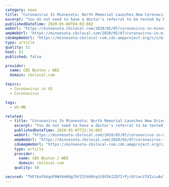 ```yaml
---
category: news
title: "Coronavirus In Minnesota: North Memorial Launches New Coronavirus Testing Site"
excerpt: "You do not need to have a doctor's referral to be tested by North Memorial, as long as you have symptoms of the disease."
publishedDateTime: 2020-05-08T04:03:00Z
webUrl: "https://minnesota.cbslocal.com/2020/05/07/coronavirus-in-minnesota-north-memorial-launches-new-drive-through-testing-sites/"
ampWebUrl: "https://minnesota.cbslocal.com/2020/05/07/coronavirus-in-minnesota-north-memorial-launches-new-drive-through-testing-sites/amp/"
cdnAmpWebUrl: "https://minnesota-cbslocal-com.cdn.ampproject.org/c/s/minnesota.cbslocal.com/2020/05/07/coronavirus-in-minnesota-north-memorial-launches-new-drive-through-testing-sites/amp/"
type: article
quality: 51
heat: 61
published: false

provider:
  name: CBS Boston / WBZ
  domain: cbslocal.com

topics:
  - Coronavirus in US
  - Coronavirus

tags:
  - US-MN

related:
  - title: "Coronavirus In Minnesota: North Memorial Launches New Drive-Through Testing Sites"
    excerpt: "You do not need to have a doctor's referral to be tested by North Memorial, as long as you have symptoms of the disease."
    publishedDateTime: 2020-05-07T22:34:00Z
    webUrl: "https://minnesota.cbslocal.com/2020/05/07/coronavirus-in-minnesota-north-memorial-launches-new-drive-through-testing-sites/"
    ampWebUrl: "https://minnesota.cbslocal.com/2020/05/07/coronavirus-in-minnesota-north-memorial-launches-new-drive-through-testing-sites/amp/"
    cdnAmpWebUrl: "https://minnesota-cbslocal-com.cdn.ampproject.org/c/s/minnesota.cbslocal.com/2020/05/07/coronavirus-in-minnesota-north-memorial-launches-new-drive-through-testing-sites/amp/"
    type: article
    provider:
      name: CBS Boston / WBZ
      domain: cbslocal.com
    quality: 50

secured: "THFtbsF6XqnP0WY64H9g7hY31Yd49hyUt8V5kIZQfIrPjrUYiecV7XIsiuAxYKi/L6tMeEo4rRfmrihldNnKKxoadAqzkVlra/Hjveir1VbRB5w4TbGYkYyTWnn3lBCieHeuUxDyMPtJYEKypsRDMgZlVcf2bzYu3+zUrZTnQtdyy/+K0qPPyySZbSUPe6Wzfsd+CF7mf6I2SniIksnmruMraW+7uWEGcBWTACppEORwbkuCxkhBPTdV92u0q492u6wqKrv4HX/igaEfSyBwBajtxVA+Z5p3gw72pUuJI4wkGdbwhqKSb12boHTHrZxl3b7LU3Tv1p6lTUP9cZSQZprqTK2zpIIQ2he46A7UzcqGL+N71gelgbdEvcqfs1o3P+QlxLIbLRqE88K9MWTeu+Uz9rVKlT2C4LlzmIaDM4DrmHIbbFDmwoQ/hKBFL003rCQuu1/OPvRfH/kd0dkJVlWlyxr8SItEl2hdKad0WOI=;oI5F9rBHjxCFVFvhvxBqFA=="
---
```



